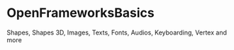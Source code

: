 # OpenFrameworksBasics
Shapes, Shapes 3D, Images, Texts, Fonts, Audios, Keyboarding, Vertex and more

